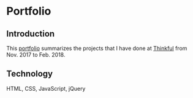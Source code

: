 # Portfolio

## Introduction
This [portfolio](https://julweng.github.io/portfolio/) summarizes the projects that I have done at [Thinkful](https://www.thinkful.com/) from Nov. 2017 to Feb. 2018.

## Technology
HTML, CSS, JavaScript, jQuery

